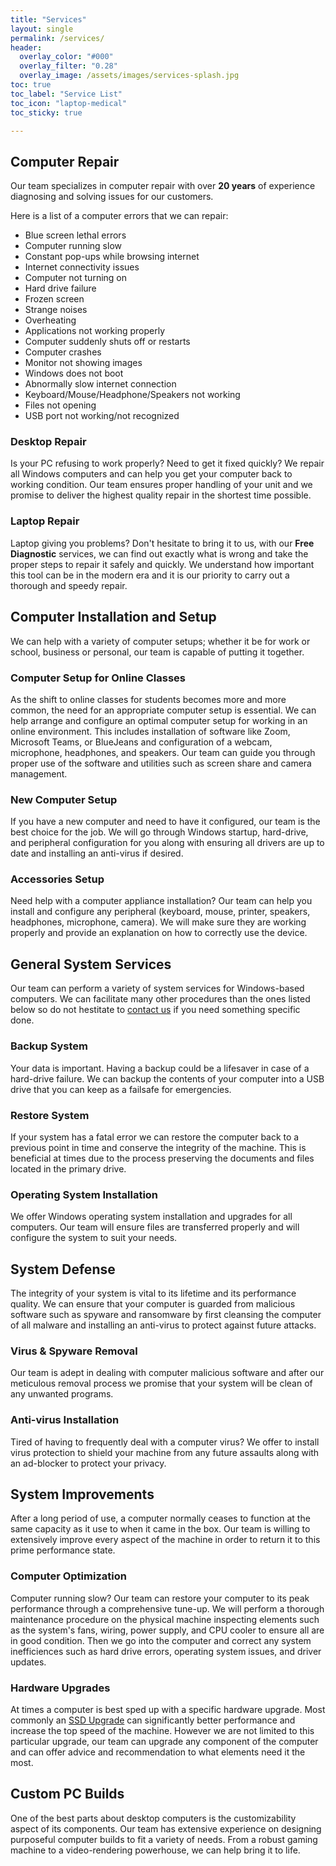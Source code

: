```yaml
---
title: "Services"
layout: single
permalink: /services/
header:
  overlay_color: "#000"
  overlay_filter: "0.28"
  overlay_image: /assets/images/services-splash.jpg
toc: true
toc_label: "Service List"
toc_icon: "laptop-medical"
toc_sticky: true

---
```


## Computer Repair
Our team specializes in computer repair with over **20 years** of experience diagnosing and solving issues for our customers.

Here is a list of a computer errors that we can repair:
* Blue screen lethal errors
* Computer running slow
* Constant pop-ups while browsing internet
* Internet connectivity issues
* Computer not turning on
* Hard drive failure
* Frozen screen
* Strange noises
* Overheating
* Applications not working properly
* Computer suddenly shuts off or restarts
* Computer crashes
* Monitor not showing images
* Windows does not boot
* Abnormally slow internet connection
* Keyboard/Mouse/Headphone/Speakers not working
* Files not opening
* USB port not working/not recognized



### Desktop Repair 
Is your PC refusing to work properly? Need to get it fixed quickly? We repair all Windows computers and can help you get your computer back to working condition. Our team ensures proper handling of your unit and we promise to deliver the highest quality repair in the shortest time possible.

### Laptop Repair
Laptop giving you problems? Don't hesitate to bring it to us, with our **Free Diagnostic** services, we can find out exactly what is wrong and take the proper steps to repair it safely and quickly. We understand how important this tool can be in the modern era and it is our priority to carry out a thorough and speedy repair.

## Computer Installation and Setup
We can help with a variety of computer setups; whether it be for work or school, business or personal, our team is capable of putting it together.

### Computer Setup for Online Classes
As the shift to online classes for students becomes more and more common, the need for an appropriate computer setup is essential. We can help arrange and configure an optimal computer setup for working in an online environment. This includes installation of software like Zoom, Microsoft Teams, or BlueJeans and configuration of a webcam, microphone, headphones, and speakers. Our team can guide you through proper use of the software and utilities such as screen share and camera management.  

### New Computer Setup
If you have a new computer and need to have it configured, our team is the best choice for the job. We will go through Windows startup, hard-drive, and peripheral configuration for you along with ensuring all drivers are up to date and installing an anti-virus if desired.

### Accessories Setup
Need help with a computer appliance installation? Our team can help you install and configure any peripheral (keyboard, mouse, printer, speakers, headphones, microphone, camera). We will make sure they are working properly and provide an explanation on how to correctly use the device. 

## General System Services
Our team can perform a variety of system services for Windows-based computers. We can facilitate many other procedures than the ones listed below so do not hestitate to [contact us](/form) if you need something specific done.
### Backup System
Your data is important. Having a backup could be a lifesaver in case of a hard-drive failure. We can backup the contents of your computer into a USB drive that you can keep as a failsafe for emergencies. 
### Restore System
If your system has a fatal error we can restore the computer back to a previous point in time and conserve the integrity of the machine. This is beneficial at times due to the process preserving the documents and files located in the primary drive.
### Operating System Installation
We offer Windows operating system installation and upgrades for all computers. Our team will ensure files are transferred properly and will configure the system to suit your needs.

## System Defense
The integrity of your system is vital to its lifetime and its performance quality. We can ensure that your computer is guarded from malicious software such as spyware and ransomware by first cleansing the computer of all malware and installing an anti-virus to protect against future attacks.
### Virus & Spyware Removal
Our team is adept in dealing with computer malicious software and after our meticulous removal process we promise that your system will be clean of any unwanted programs. 

### Anti-virus Installation
Tired of having to frequently deal with a computer virus? We offer to install virus protection to shield your machine from any future assaults along with an ad-blocker to protect your privacy.    

## System Improvements
After a long period of use, a computer normally ceases to function at the same capacity as it use to when it came in the box. Our team is willing to extensively improve every aspect of the machine in order to return it to this prime performance state.
### Computer Optimization
Computer running slow? Our team can restore your computer to its peak performance through a comprehensive tune-up. We will perform a thorough maintenance procedure on the physical machine inspecting elements such as the system's fans, wiring, power supply, and CPU cooler to ensure all are in good condition. Then we go into the computer and correct any system inefficiences such as hard drive errors, operating system issues, and driver updates.
### Hardware Upgrades
At times a computer is best sped up with a specific hardware upgrade. Most commonly an [SSD Upgrade](https://en.wikipedia.org/wiki/Solid-state_drive) can significantly better performance and increase the top speed of the machine. However we are not limited to this particular upgrade, our team can upgrade any component of the computer and can offer advice and recommendation to what elements need it the most. 

## Custom PC Builds
One of the best parts about desktop computers is the customizability aspect of its components. Our team has extensive experience on designing purposeful computer builds to fit a variety of needs. From a robust gaming machine to a video-rendering powerhouse, we can help bring it to life.
